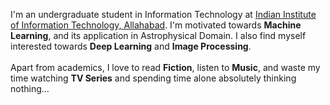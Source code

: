 I'm an undergraduate student in Information Technology at <a href="http://www.iiita.ac.in/">Indian Institute of Information Technology, Allahabad</a>. I'm motivated towards <b>Machine Learning</b>, and its application in Astrophysical Domain. I also find myself interested towards <b>Deep Learning</b> and <b>Image Processing</b>.
<br><br>
Apart from academics, I love to read <b>Fiction</b>, listen to <b>Music</b>, and waste my time watching <b>TV Series</b> and spending time alone absolutely thinking nothing... <i class="far fa-grin-tongue-squint"></i> <i class="far fa-grin-tongue-squint"></i>
